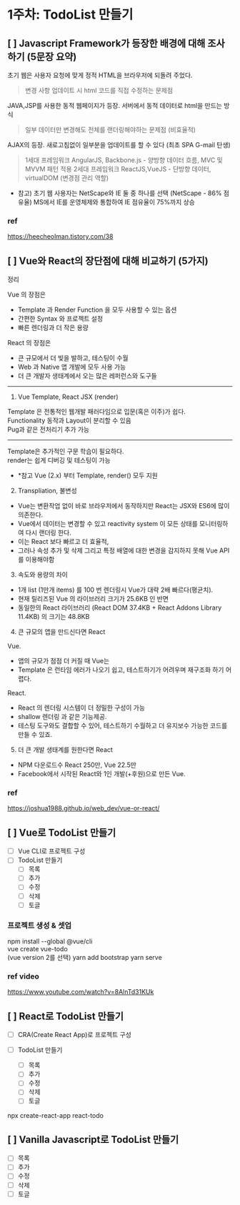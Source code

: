 # 1주차: TodoList 만들기

## [ ] Javascript Framework가 등장한 배경에 대해 조사하기 (5문장 요약)

초기 웹은 사용자 요청에 맞게 정적 HTML을 브라우저에 되돌려 주었다.

> 변경 사항 업데이트 시 html 코드를 직접 수정하는 문제점

JAVA,JSP를 사용한 동적 웹페이지가 등장. 서버에서 동적 데이터로 html을 만드는 방식

> 일부 데이터만 변경해도 전체를 랜더링해야하는 문제점 (비효율적)

AJAX의 등장. 새로고침없이 일부분을 업데이트를 할 수 있다 (최초 SPA G-mail 탄생)

> 1세대 프레임워크 AngularJS, Backbone.js - 양방향 데이터 흐름, MVC 및 MVVM 패턴 적용
> 2세대 프레임워크 ReactJS,VueJS - 단방향 데이터, virtualDOM (변경점 관리 역할)

- 참고)
  초기 웹 사용자는 NetScape와 IE 둘 중 하나를 선택 (NetScape - 86% 점유율)
  MS에서 IE를 운영체제와 통합하여 IE 점유율이 75%까지 상승

### ref

https://heecheolman.tistory.com/38

## [ ] Vue와 React의 장단점에 대해 비교하기 (5가지)

정리

Vue 의 장점은

- Template 과 Render Function 을 모두 사용할 수 있는 옵션
- 간편한 Syntax 와 프로젝트 설정
- 빠른 렌더링과 더 작은 용량

React 의 장점은

- 큰 규모에서 더 빛을 발하고, 테스팅이 수월
- Web 과 Native 앱 개발에 모두 사용 가능
- 더 큰 개발자 생태계에서 오는 많은 레퍼런스와 도구들

---

1. Vue Template, React JSX (render)

Template 은 전통적인 웹개발 패러다임으로 입문(혹은 이주)가 쉽다.  
Functionality 동작과 Layout이 분리할 수 있음  
Pug과 같은 전처리기 추가 가능

---

Template은 추가적인 구문 학습이 필요하다.  
render는 쉽게 디버깅 및 테스팅이 가능

- \*참고 Vue (2.x) 부터 Template, render() 모두 지원

2. Transpliation, 불변성

- Vue는 변환작업 없이 바로 브라우저에서 동작하지만 React는 JSX와 ES6에 많이 의존한다.
- Vue에서 데이터는 변경할 수 있고 reactivity system 이 모든 상태를 모니터링하여 다시 랜더링 한다.
- 이는 React 보다 빠르고 더 효율적,
- 그러나 속성 추가 및 삭제 그리고 특정 배열에 대한 변경을 감지하지 못해 Vue API를 이용해야함

3. 속도와 용량의 차이

- 1개 list (1만개 items) 를 100 번 렌더링시 Vue가 대략 2배 빠르다(평균치).
- 현재 릴리즈된 Vue 의 라이브러리 크기가 25.6KB 인 반면
- 동일한의 React 라이브러리 (React DOM 37.4KB + React Addons Library 11.4KB) 의 크기는 48.8KB

4. 큰 규모의 앱을 만드신다면 React

Vue.

- 앱의 규모가 점점 더 커질 때 Vue는
- Template 은 런타임 에러가 나오기 쉽고, 테스트하기가 어려우며 재구조화 하기 어렵다.

React.

- React 의 렌더링 시스템이 더 정밀한 구성이 가능
- shallow 렌더링 과 같은 기능제공.
- 테스팅 도구와도 결합할 수 있어, 테스트하기 수월하고 더 유지보수 가능한 코드를 만들 수 있죠.

5. 더 큰 개발 생태계를 원한다면 React

- NPM 다운로드수 React 250만, Vue 22.5만
- Facebook에서 시작된 React와 1인 개발(+후원)으로 만든 Vue.

### ref

https://joshua1988.github.io/web_dev/vue-or-react/

## [ ] Vue로 TodoList 만들기

- [ ] Vue CLI로 프로젝트 구성
- [ ] TodoList 만들기
  - [ ] 목록
  - [ ] 추가
  - [ ] 수정
  - [ ] 삭제
  - [ ] 토글

### 프로젝트 생성 & 셋업

npm install --global @vue/cli  
vue create vue-todo  
(vue version 2를 선택)
yarn add bootstrap
yarn serve

### ref video

https://www.youtube.com/watch?v=8AlnTd31KUk

## [ ] React로 TodoList 만들기

- [ ] CRA(Create React App)로 프로젝트 구성
- [ ] TodoList 만들기

  - [ ] 목록
  - [ ] 추가
  - [ ] 수정
  - [ ] 삭제
  - [ ] 토글

npx create-react-app react-todo

## [ ] Vanilla Javascript로 TodoList 만들기

- [ ] 목록
- [ ] 추가
- [ ] 수정
- [ ] 삭제
- [ ] 토글
